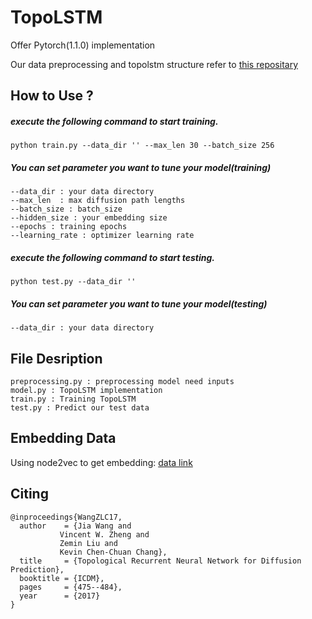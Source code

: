 # TopoLSTM
Offer Pytorch(1.1.0) implementation

Our data preprocessing and topolstm structure refer to 
[this repositary](https://github.com/vwz/topolstm)

## How to Use ?

##### execute the following command to start training.
    
    python train.py --data_dir '' --max_len 30 --batch_size 256

##### You can set parameter you want to tune your model(training)
    --data_dir : your data directory
    --max_len  : max diffusion path lengths
    --batch_size : batch_size
    --hidden_size : your embedding size
    --epochs : training epochs
    --learning_rate : optimizer learning rate

##### execute the following command to start testing.

    python test.py --data_dir ''

##### You can set parameter you want to tune your model(testing)
    --data_dir : your data directory
    
## File Desription
    preprocessing.py : preprocessing model need inputs
    model.py : TopoLSTM implementation
    train.py : Training TopoLSTM
    test.py : Predict our test data

## Embedding Data

Using node2vec to get embedding:
[data link](https://drive.google.com/drive/folders/1HeutDaYU9XiZov-wEPCagX_xZCHHxLz5?usp=sharing)

## Citing
    @inproceedings{WangZLC17,
      author    = {Jia Wang and
               Vincent W. Zheng and
               Zemin Liu and
               Kevin Chen-Chuan Chang},
      title     = {Topological Recurrent Neural Network for Diffusion Prediction},
      booktitle = {ICDM},
      pages     = {475--484},
      year      = {2017}
    }
 
